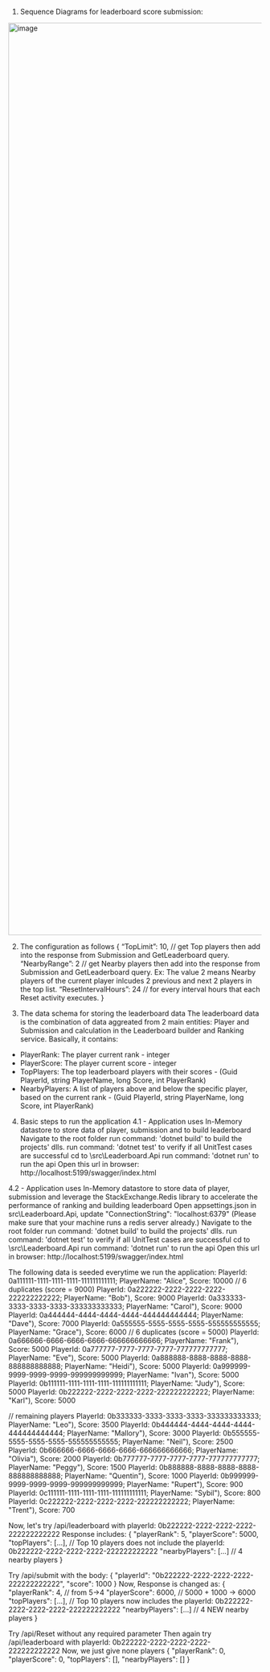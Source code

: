 1. Sequence Diagrams for leaderboard score submission:
<img width="2942" height="1815" alt="image" src="https://github.com/user-attachments/assets/903ab449-0a36-43ff-a806-e46ef43c1c0b" />


2. The configuration as follows 
{ 
  “TopLimit”: 10,            // get Top players then add into the response from Submission and GetLeaderboard query.
  “NearbyRange”: 2           // get Nearby players then add into the response from Submission and GetLeaderboard query. Ex: The value 2 means Nearby players of the current player inlcudes 2 previous and next 2 players in the top list.
  “ResetIntervalHours”: 24   // for every interval hours that each Reset activity executes.
}

3. The data schema for storing the leaderboard data
The leaderboard data is the combination of data aggreated from 2 main entities: Player and Submission and calculation in the Leaderboard builder and Ranking service.
Basically, it contains:
- PlayerRank: The player current rank - integer
- PlayerScore: The player current score - integer
- TopPlayers: The top leaderboard players with their scores - (Guid PlayerId, string PlayerName, long Score, int PlayerRank)
- NearbyPlayers: A list of players above and below the specific player, based on the current rank - (Guid PlayerId, string PlayerName, long Score, int PlayerRank)

4. Basic steps to run the application
4.1 - Application uses In-Memory datastore to store data of player, submission and to build leaderboard 
Navigate to the root folder
run command: 'dotnet build' to build the projects' dlls.
run command: 'dotnet test' to verify if all UnitTest cases are successful
cd to \src\Leaderboard.Api
run command: 'dotnet run' to run the api
Open this url in browser: http://localhost:5199/swagger/index.html

4.2 - Application uses In-Memory datastore to store data of player, submission and leverage the StackExchange.Redis library to accelerate the performance of ranking and building leaderboard
Open appsettings.json in src\Leaderboard.Api, update "ConnectionString": "localhost:6379" (Please make sure that your machine runs a redis server already.)
Navigate to the root folder
run command: 'dotnet build' to build the projects' dlls.
run command: 'dotnet test' to verify if all UnitTest cases are successful
cd to \src\Leaderboard.Api
run command: 'dotnet run' to run the api
Open this url in browser: http://localhost:5199/swagger/index.html

The following data is seeded everytime we run the application:
PlayerId: 0a111111-1111-1111-1111-111111111111; PlayerName: "Alice", Score: 10000
// 6 duplicates (score = 9000)
PlayerId: 0a222222-2222-2222-2222-222222222222; PlayerName: "Bob"), Score: 9000
PlayerId: 0a333333-3333-3333-3333-333333333333; PlayerName: "Carol"), Score: 9000
PlayerId: 0a444444-4444-4444-4444-444444444444; PlayerName: "Dave"), Score: 7000
PlayerId: 0a555555-5555-5555-5555-555555555555; PlayerName: "Grace"), Score: 6000
// 6 duplicates (score = 5000)
PlayerId: 0a666666-6666-6666-6666-666666666666; PlayerName: "Frank"), Score: 5000
PlayerId: 0a777777-7777-7777-7777-777777777777; PlayerName: "Eve"), Score: 5000
PlayerId: 0a888888-8888-8888-8888-888888888888; PlayerName: "Heidi"), Score: 5000
PlayerId: 0a999999-9999-9999-9999-999999999999; PlayerName: "Ivan"), Score: 5000
PlayerId: 0b111111-1111-1111-1111-111111111111; PlayerName: "Judy"), Score: 5000
PlayerId: 0b222222-2222-2222-2222-222222222222; PlayerName: "Karl"), Score: 5000

// remaining players
PlayerId: 0b333333-3333-3333-3333-333333333333; PlayerName: "Leo"), Score: 3500
PlayerId: 0b444444-4444-4444-4444-444444444444; PlayerName: "Mallory"), Score: 3000
PlayerId: 0b555555-5555-5555-5555-555555555555; PlayerName: "Neil"), Score: 2500
PlayerId: 0b666666-6666-6666-6666-666666666666; PlayerName: "Olivia"), Score: 2000
PlayerId: 0b777777-7777-7777-7777-777777777777; PlayerName: "Peggy"), Score: 1500
PlayerId: 0b888888-8888-8888-8888-888888888888; PlayerName: "Quentin"), Score: 1000
PlayerId: 0b999999-9999-9999-9999-999999999999; PlayerName: "Rupert"), Score: 900
PlayerId: 0c111111-1111-1111-1111-111111111111; PlayerName: "Sybil"), Score: 800
PlayerId: 0c222222-2222-2222-2222-222222222222; PlayerName: "Trent"), Score: 700

Now, let's try /api/leaderboard with playerId: 0b222222-2222-2222-2222-222222222222
Response includes: 
{
	"playerRank": 5,
	"playerScore": 5000,
	"topPlayers": [...],   // Top 10 players does not include the playerId: 0b222222-2222-2222-2222-222222222222
	"nearbyPlayers": [...] // 4 nearby players
}

Try /api/submit with the body:
{
  "playerId": "0b222222-2222-2222-2222-222222222222",
  "score": 1000
}
Now, Response is changed as:
{
  "playerRank": 4,    // from 5->4
  "playerScore": 6000, // 5000 + 1000 -> 6000
  "topPlayers": [...],   // Top 10 players now includes the playerId: 0b222222-2222-2222-2222-222222222222
  "nearbyPlayers": [...] // 4 NEW nearby players
}

Try /api/Reset without any required parameter
Then again try /api/leaderboard with playerId: 0b222222-2222-2222-2222-222222222222
Now, we just give none players
{
  "playerRank": 0,
  "playerScore": 0,
  "topPlayers": [],
  "nearbyPlayers": []
}


